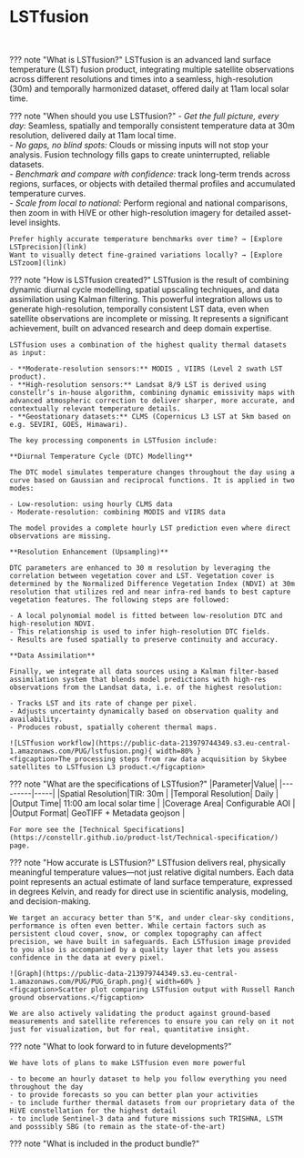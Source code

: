 # **LSTfusion** 
<br>

??? note "What is LSTfusion?"
      LSTfusion is an advanced land surface temperature (LST) fusion product, integrating multiple satellite observations across different resolutions and times into a seamless, high-resolution (30m) and temporally harmonized dataset, offered daily at 11am local solar time.     

 
??? note "When should you use LSTfusion?"
    - *Get the full picture, every day:* Seamless, spatially and temporally consistent temperature data at 30m resolution, delivered daily at 11am local time.   
    - *No gaps, no blind spots:* Clouds or missing inputs will not stop your analysis. Fusion technology fills gaps to create uninterrupted, reliable datasets.  
    - *Benchmark and compare with confidence:* track long-term trends across regions, surfaces, or objects with detailed thermal profiles and accumulated temperature curves.   
    - *Scale from local to national:* Perform regional and national comparisons, then zoom in with HiVE or other high-resolution imagery for detailed asset-level insights.   
  
    Prefer highly accurate temperature benchmarks over time? → [Explore LSTprecision](link)  
    Want to visually detect fine-grained variations locally? → [Explore LSTzoom](link)   

??? note "How is LSTfusion created?"
    LSTfusion is the result of combining dynamic diurnal cycle modelling, spatial upscaling techniques, and data assimilation using Kalman filtering. This powerful integration allows us to generate high-resolution, temporally consistent LST data, even when satellite observations are incomplete or missing. It represents a significant achievement, built on advanced research and deep domain expertise.  
    
    LSTfusion uses a combination of the highest quality thermal datasets as input:   
    
    - **Moderate-resolution sensors:** MODIS , VIIRS (Level 2 swath LST product).  
    - **High-resolution sensors:** Landsat 8/9 LST is derived using constellr’s in-house algorithm, combining dynamic emissivity maps with advanced atmospheric correction to deliver sharper, more accurate, and contextually relevant temperature details.  
    - **Geostationary datasets:** CLMS (Copernicus L3 LST at 5km based on e.g. SEVIRI, GOES, Himawari).  

    The key processing components in LSTfusion include:  
    
    **Diurnal Temperature Cycle (DTC) Modelling**  
    
    The DTC model simulates temperature changes throughout the day using a curve based on Gaussian and reciprocal functions. It is applied in two modes:  
    
    - Low-resolution: using hourly CLMS data  
    - Moderate-resolution: combining MODIS and VIIRS data  

    The model provides a complete hourly LST prediction even where direct observations are missing.  

    **Resolution Enhancement (Upsampling)**  
    
    DTC parameters are enhanced to 30 m resolution by leveraging the correlation between vegetation cover and LST. Vegetation cover is determined by the Normalized Difference Vegetation Index (NDVI) at 30m resolution that utilizes red and near infra-red bands to best capture vegetation features. The following steps are followed:  
    
    - A local polynomial model is fitted between low-resolution DTC and high-resolution NDVI. 
    - This relationship is used to infer high-resolution DTC fields. 
    - Results are fused spatially to preserve continuity and accuracy. 

    **Data Assimilation**  
    
    Finally, we integrate all data sources using a Kalman filter-based assimilation system that blends model predictions with high-res observations from the Landsat data, i.e. of the highest resolution:  
    
    - Tracks LST and its rate of change per pixel.  
    - Adjusts uncertainty dynamically based on observation quality and availability.  
    - Produces robust, spatially coherent thermal maps.  

    ![LSTfusion workflow](https://public-data-213979744349.s3.eu-central-1.amazonaws.com/PUG/lstfusion.png){ width=80% }
    <figcaption>The processing steps from raw data acquisition by Skybee satellites to LSTfusion L3 product.</figcaption>


??? note "What are the specifications of LSTfusion?"
    |Parameter|Value|
    |---------|-----|
    |Spatial Resolution|TIR: 30m |
    |Temporal Resolution| Daily |
    |Output Time| 11:00 am local solar time |
    |Coverage Area| Configurable AOI |
    |Output Format| GeoTIFF + Metadata geojson |

    For more see the [Technical Specifications](https://constellr.github.io/product-lst/Technical-specification/) page.

??? note "How accurate is LSTfusion?"
    LSTfusion delivers real, physically meaningful temperature values—not just relative digital numbers. Each data point represents an actual estimate of land surface temperature, expressed in degrees Kelvin, and ready for direct use in scientific analysis, modeling, and decision-making.  
    
    We target an accuracy better than 5°K, and under clear-sky conditions, performance is often even better. While certain factors such as persistent cloud cover, snow, or complex topography can affect precision, we have built in safeguards. Each LSTfusion image provided to you also is accompanied by a quality layer that lets you assess confidence in the data at every pixel.  

    ![Graph](https://public-data-213979744349.s3.eu-central-1.amazonaws.com/PUG/PUG_Graph.png){ width=60% }
    <figcaption>Scatter plot comparing LSTfusion output with Russell Ranch ground observations.</figcaption> 

    We are also actively validating the product against ground-based measurements and satellite references to ensure you can rely on it not just for visualization, but for real, quantitative insight. 

??? note "What to look forward to in future developments?"
      
    We have lots of plans to make LSTfusion even more powerful  
    
    - to become an hourly dataset to help you follow everything you need throughout the day  
    - to provide forecasts so you can better plan your activities  
    - to include further thermal datasets from our proprietary data of the HiVE constellation for the highest detail  
    - to include Sentinel-3 data and future missions such TRISHNA, LSTM and posssibly SBG (to remain as the state-of-the-art)  

??? note "What is included in the product bundle?"






